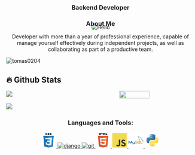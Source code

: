 <p align="center">
  <p align="center">
  <img src="mario.gif" alt="Hello" width="800" height="400" style="border-radius: 10px;"/>
</p>
<p align="center" style="margin-top: -200px;">
  <a href="" alt="Join our community" style="margin-right: 10px;">
    <img width="32px" src="https://cdn.discordapp.com/attachments/831153224559099954/1202817562124230716/image.png?ex=65ced626&is=65bc6126&hm=89d716433b17468545a6a882aef16d0fd36b5b01049f96c472279338ba2c46a4"/>
  </a>
  &#8287;&#8287;&#8287;&#8287;&#8287;
  <a href="https://www.linkedin.com/in/tom%C3%A1s-ponce-b6652929a/" alt="Join our community" style="margin-left: 10px;">
    <img width="42px" src="https://cdn.discordapp.com/attachments/831153224559099954/1202818604085809222/image.png?ex=65ced71e&is=65bc621e&hm=24049e72521fa349e6e72762fef9132e9dd3fd896e274a9f4cb030cbef6881fb"/>
  </a>
</p>

<h1 align="center" color="#0d1117">Hi 👋, I'm Tomás</h1>
<h3 align="center">Backend Developer</h3>

<h3 align="center">About Me</h3>
<p align="center"> Developer with more than a year of professional experience, capable of
manage yourself effectively during independent projects, as well as collaborating as part of a productive team.</p>

<p align="left"> <img src="https://komarev.com/ghpvc/?username=tomas0204&label=Profile%20views&color=0e75b6&style=flat" alt="tomas0204" /> </p>

## 🔥 Github Stats

<img align="right" width="40%" height="70%" src="https://cdn.discordapp.com/attachments/831153224559099954/1203179363407757323/ezgif-5-ff880075ec.gif?ex=65d0271a&is=65bdb21a&hm=2e7ba5a3bd5acc3ebafcd44f443e35752b9f1f525cb283dd1bcd35d983e0e88e&"/>

  <a href="https://github.com/tomas0204"><img width="50%" src="https://github-readme-stats.vercel.app/api?username=tomas0204&theme=radical&title_color=ff3068&bg_color=00000000"></a>

  <a href="https://github.com/tomas0204"><img width="50%" src="http://github-readme-streak-stats.herokuapp.com/?user=tomas0204&theme=radical&date_format=M%20j%5B%2C%20Y%5D&ring=ff3068&fire=ff3068&sideNums=ff3068&stroke=3D4957&background=00000000"></a>



<h3 align="center">Languages and Tools:</h3>
<p align="center"> <a href="https://www.w3schools.com/css/" target="_blank" rel="noreferrer"> <img src="https://raw.githubusercontent.com/devicons/devicon/master/icons/css3/css3-original-wordmark.svg" alt="css3" width="40" height="40"/> </a> <a href="https://www.djangoproject.com/" target="_blank" rel="noreferrer"> <img src="https://cdn.worldvectorlogo.com/logos/django.svg" alt="django" width="40" height="40"/> </a> <a href="https://git-scm.com/" target="_blank" rel="noreferrer"> <img src="https://www.vectorlogo.zone/logos/git-scm/git-scm-icon.svg" alt="git" width="40" height="40"/> </a> <a href="https://www.w3.org/html/" target="_blank" rel="noreferrer"> <img src="https://raw.githubusercontent.com/devicons/devicon/master/icons/html5/html5-original-wordmark.svg" alt="html5" width="40" height="40"/> </a> <a href="https://developer.mozilla.org/en-US/docs/Web/JavaScript" target="_blank" rel="noreferrer"> <img src="https://raw.githubusercontent.com/devicons/devicon/master/icons/javascript/javascript-original.svg" alt="javascript" width="40" height="40"/> </a> <a href="https://www.mysql.com/" target="_blank" rel="noreferrer"> <img src="https://raw.githubusercontent.com/devicons/devicon/master/icons/mysql/mysql-original-wordmark.svg" alt="mysql" width="40" height="40"/> </a> <a href="https://www.python.org" target="_blank" rel="noreferrer"> <img src="https://raw.githubusercontent.com/devicons/devicon/master/icons/python/python-original.svg" alt="python" width="40" height="40"/> </a> </p>



